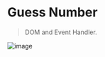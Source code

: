 # Guess Number

> DOM and Event Handler.

![image](https://user-images.githubusercontent.com/69780199/111063772-28177280-84e3-11eb-9802-528f28101084.png)